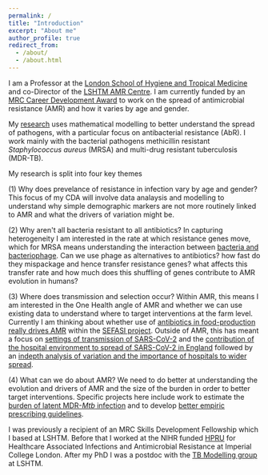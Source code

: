 ```yaml
---
permalink: /
title: "Introduction"
excerpt: "About me"
author_profile: true
redirect_from: 
  - /about/
  - /about.html
---
```


I am a Professor at the [London School of Hygiene and
Tropical Medicine](https://www.lshtm.ac.uk/aboutus/people/knight.gwen) and co-Director of the [LSHTM AMR Centre](https://www.lshtm.ac.uk/research/centres/amr). I am currently funded by an [MRC
Career Development
Award](https://www.ukri.org/opportunity/career-development-award/)
to work on the spread of antimicrobial resistance (AMR) and how it varies by age and gender.

My [research](https://gwenknight.github.io/research/) uses
mathematical modelling to better understand the spread of pathogens, with a particular focus on antibacterial resistance (AbR). I work mainly with the bacterial pathogens methicillin resistant *Staphylococcus aureus* (MRSA) and multi-drug resistant tuberculosis (MDR-TB).

My research is split into four key themes

(1) Why does prevelance of resistance in infection vary by age and gender? This focus of my CDA will involve data analaysis and modelling to understand why simple demographic markers are not more routinely linked to AMR and what the drivers of variation might be. 

(2) Why aren't all bacteria resistant to all antibiotics?  In capturing heterogeneity I am interested in the rate at which resistance genes move, which for MRSA means understanding the interaction between [bacteria and bacteriophage](https://journals.plos.org/ploscompbiol/article?id=10.1371/journal.pcbi.1010746). Can we use phage as alternatives to antibiotics? how fast do they mispackage and hence transfer resistance genes? what affects this transfer rate and how much does this shuffling of genes contribute to AMR evolution in humans? 

(3) Where does transmission and selection occur? Within AMR, this means I am interested in the One Health angle of AMR and whether we can use existing data to understand where to target interventions at the farm level. Currently I am thinking about whether use of [antibiotics in food-production really drives AMR](https://www.mdpi.com/2079-6382/11/1/66) within the [SEFASI project](https://www.lshtm.ac.uk/research/centres-projects-groups/sefasi). Outside of AMR, this has meant a focus on [settings of transmission of SARS-CoV-2](https://covid19settings.blogspot.com/p/about.html) and the [contribution of the hospital environment to spread of SARS-CoV-2 in England](https://bmcinfectdis.biomedcentral.com/articles/10.1186/s12879-022-07490-4) followed by an [indepth analysis of variation and the importance of hospitals to wider spread](https://www.nature.com/articles/s41586-023-06634-z). 

(4) What can we do about AMR? We need to do better at understanding the evolution and drivers of AMR and the size of the burden in order to better target interventions. Specific projects here include work to estimate the [burden of latent MDR-*Mtb* infection](https://www.thelancet.com/journals/laninf/article/PIIS1473-3099(19)30307-X/fulltext) and to develop [better empiric prescribing guidelines](https://www.lshtm.ac.uk/research/centres/amr/news/84291/wellcome-data-re-use-prize-amr-surveillance). 

I was previously a recipient of an MRC Skills Development Fellowship which I based at LSHTM. Before that I worked at the NIHR funded
[HPRU](https://www.imperial.ac.uk/medicine/hpru-amr) for Healthcare
Associated Infections and Antimicrobial Resistance at Imperial College
London. After my PhD I was a postdoc with the [TB Modelling
group](http://tbmodelling.lshtm.ac.uk/) at LSHTM.

